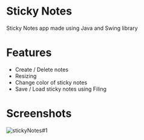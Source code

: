 # Sticky Notes

Sticky Notes app made using Java and Swing library

# Features

- Create / Delete notes
- Resizing
- Change color of sticky notes
- Save / Load sticky notes using Filing

# Screenshots

![stickyNotes#1](https://user-images.githubusercontent.com/70785015/106700669-1d75dd80-6607-11eb-82b8-4c4e45d00b23.PNG)
